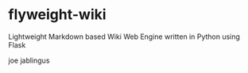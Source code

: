 # flyweight-wiki
Lightweight Markdown based Wiki Web Engine written in Python using Flask

joe jablingus